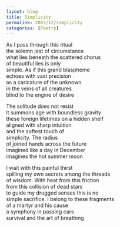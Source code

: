 ```yaml
---
layout: blog
title: Simplicity
permalink: 2003/12/simplicity
categories: [Poetry]
---
```


<p>As I pass through this ritual<br />
the solemn jest of circumstance<br />
what lies beneath the scattered chorus<br />
of beautiful lies is only<br />
simple. As if this grand blaspheme<br />
echoes with vast precision<br />
as a caricature of the unknown<br />
in the veins of all creatures<br />
blind to the engine of desire</p>
<p>The solitude does not resist<br />
it summons age with boundless gravity<br />
these foreign lifetimes on a hidden shelf<br />
aligned with sharp intuition<br />
and the softest touch of<br />
simplicity. The radius<br />
of joined hands across the future<br />
imagined like a day in December<br />
imagines the hot summer moon</p>
<p>I wait with this painful thirst<br />
spilling my own secrets among the threads<br />
of wisdom. With heat from this friction<br />
from this collision of dead stars<br />
to guide my drugged senses this is no<br />
simple sacrifice. I belong to these fragments<br />
of a martyr and his cause<br />
a symphony in passing cars<br />
survival and the art of breathing</p>
